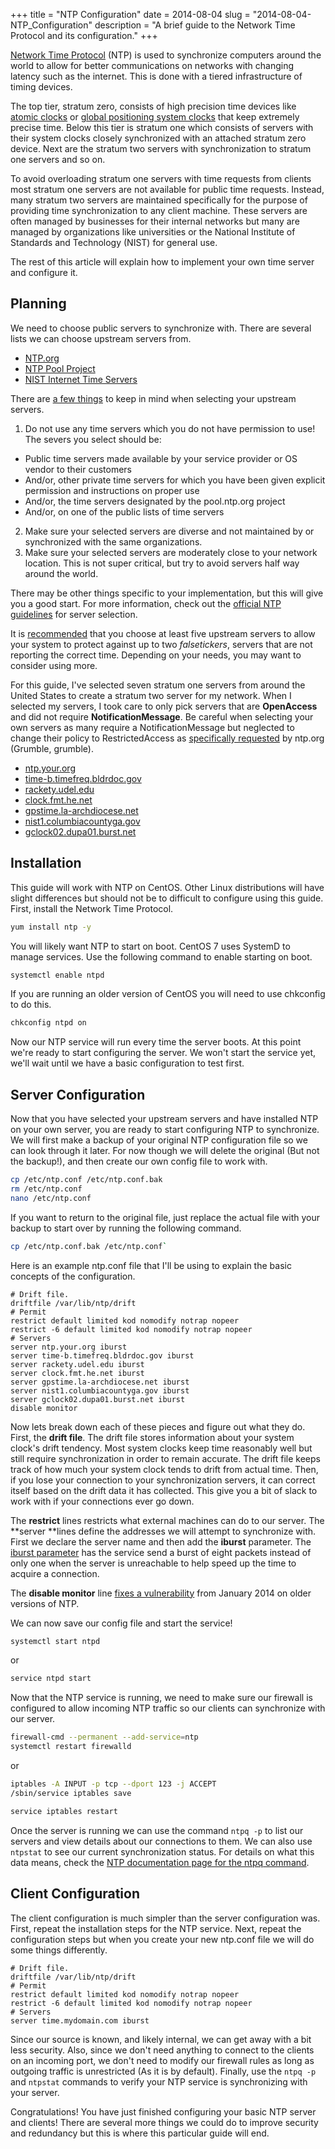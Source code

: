 +++
title = "NTP Configuration"
date = 2014-08-04
slug = "2014-08-04-NTP_Configuration"
description = "A brief guide to the Network Time Protocol and its configuration."
+++

[Network Time Protocol](https://en.wikipedia.org/wiki/Network_Time_Protocol) (NTP) is used to synchronize computers around the world to allow for better communications on networks with changing latency such as the internet. This is done with a tiered infrastructure of timing devices.

The top tier, stratum zero, consists of high precision time devices like [atomic clocks](https://en.wikipedia.org/wiki/Atomic_clock) or [global positioning system clocks](https://en.wikipedia.org/wiki/GPS_clock#GPS_clocks) that keep extremely precise time. Below this tier is stratum one which consists of servers with their system clocks closely synchronized with an attached stratum zero device. Next are the stratum two servers with synchronization to stratum one servers and so on.

To avoid overloading stratum one servers with time requests from clients most stratum one servers are not available for public time requests. Instead, many stratum two servers are maintained specifically for the purpose of providing time synchronization to any client machine. These servers are often managed by businesses for their internal networks but many are managed by organizations like universities or the National Institute of Standards and Technology (NIST) for general use.

The rest of this article will explain how to implement your own time server and configure it.

## Planning

We need to choose public servers to synchronize with. There are several lists we can choose upstream servers from.

* [NTP.org](http://support.ntp.org/bin/view/Servers/WebHome#Browsing_the_Lists)
* [NTP Pool Project](http://www.pool.ntp.org/)
* [NIST Internet Time Servers](http://tf.nist.gov/tf-cgi/servers.cgi)

There are [a few things](http://support.ntp.org/bin/view/Support/SelectingOffsiteNTPServers#Section_5.3.1.) to keep in mind when selecting your upstream servers.

1. Do not use any time servers which you do not have permission to use! The severs you select should be:
  * Public time servers made available by your service provider or OS vendor to their customers
  * And/or, other private time servers for which you have been given explicit permission and instructions on proper use
  * And/or, the time servers designated by the pool.ntp.org project
  * And/or, on one of the public lists of time servers
2. Make sure your selected servers are diverse and not maintained by or synchronized with the same organizations.
3. Make sure your selected servers are moderately close to your network location. This is not super critical, but try to avoid servers half way around the world.

There may be other things specific to your implementation, but this will give you a good start. For more information, check out the [official NTP guidelines](http://support.ntp.org/bin/view/Support/SelectingOffsiteNTPServers#Section_5.3.1.) for server selection.

It is [recommended](http://support.ntp.org/bin/view/Support/SelectingOffsiteNTPServers#Section_5.3.3.) that you choose at least five upstream servers to allow your system to protect against up to two *falsetickers*, servers that are not reporting the correct time. Depending on your needs, you may want to consider using more.

For this guide, I've selected seven stratum one servers from around the United States to create a stratum two server for my network. When I selected my servers, I took care to only pick servers that are **OpenAccess** and did not require **NotificationMessage**. Be careful when selecting your own servers as many require a NotificationMessage but neglected to change their policy to RestrictedAccess as [specifically requested](http://support.ntp.org/bin/view/Servers/NotificationMessage) by ntp.org (Grumble, grumble).

* [ntp.your.org](http://support.ntp.org/bin/view/Servers/PublicTimeServer000498)
* [time-b.timefreq.bldrdoc.gov](http://support.ntp.org/bin/view/Servers/PublicTimeServer000280)
* [rackety.udel.edu](http://support.ntp.org/bin/view/Servers/PublicTimeServer000290)
* [clock.fmt.he.net](http://support.ntp.org/bin/view/Servers/PublicTimeServer000011)
* [gpstime.la-archdiocese.net](http://support.ntp.org/bin/view/Servers/PublicTimeServer000787)
* [nist1.columbiacountyga.gov](http://support.ntp.org/bin/view/Servers/PublicTimeServer000378)
* [gclock02.dupa01.burst.net](http://support.ntp.org/bin/view/Servers/PublicTimeServer000974)

## Installation

This guide will work with NTP on CentOS. Other Linux distributions will have slight differences but should not be to difficult to configure using this guide.
First, install the Network Time Protocol.

```sh
yum install ntp -y
```

You will likely want NTP to start on boot. CentOS 7 uses SystemD to manage services. Use the following command to enable starting on boot.

```sh
systemctl enable ntpd
```

If you are running an older version of CentOS you will need to use chkconfig to do this.

```sh
chkconfig ntpd on
```

Now our NTP service will run every time the server boots. At this point we're ready to start configuring the server. We won't start the service yet, we'll wait until we have a basic configuration to test first.

## Server Configuration

Now that you have selected your upstream servers and have installed NTP on your own server, you are ready to start configuring NTP to synchronize. We will first make a backup of your original NTP configuration file so we can look through it later. For now though we will delete the original (But not the backup!), and then create our own config file to work with.

```sh
cp /etc/ntp.conf /etc/ntp.conf.bak
rm /etc/ntp.conf
nano /etc/ntp.conf
```

If you want to return to the original file, just replace the actual file with your backup to start over by running the following command.

```sh
cp /etc/ntp.conf.bak /etc/ntp.conf`
```

Here is an example ntp.conf file that I'll be using to explain the basic concepts of the configuration.

```
# Drift file.
driftfile /var/lib/ntp/drift
# Permit
restrict default limited kod nomodify notrap nopeer
restrict -6 default limited kod nomodify notrap nopeer
# Servers
server ntp.your.org iburst
server time-b.timefreq.bldrdoc.gov iburst
server rackety.udel.edu iburst
server clock.fmt.he.net iburst
server gpstime.la-archdiocese.net iburst
server nist1.columbiacountyga.gov iburst
server gclock02.dupa01.burst.net iburst
disable monitor
```

Now lets break down each of these pieces and figure out what they do.
First, the **drift file**. The drift file stores information about your system clock's drift tendency. Most system clocks keep time reasonably well but still require synchronization in order to remain accurate. The drift file keeps track of how much your system clock tends to drift from actual time. Then, if you lose your connection to your synchronization servers, it can correct itself based on the drift data it has collected. This give you a bit of slack to work with if your connections ever go down.

The **restrict** lines restricts what external machines can do to our server. The **server **lines define the addresses we will attempt to synchronize with. First we declare the server name and then add the **iburst** parameter. The [iburst parameter](http://doc.ntp.org/4.1.1/confopt.htm) has the service send a burst of eight packets instead of only one when the server is unreachable to help speed up the time to acquire a connection.

The **disable monitor** line [fixes a vulnerability](http://support.ntp.org/bin/view/Main/SecurityNotice#DRDoS_Amplification_Attack_using) from January 2014 on older versions of NTP.

We can now save our config file and start the service!

```sh
systemctl start ntpd
```

or

```sh
service ntpd start
```

Now that the NTP service is running, we need to make sure our firewall is configured to allow incoming NTP traffic so our clients can synchronize with our server.

```sh
firewall-cmd --permanent --add-service=ntp
systemctl restart firewalld
```

or

```sh
iptables -A INPUT -p tcp --dport 123 -j ACCEPT
/sbin/service iptables save
```

```sh
service iptables restart
```

Once the server is running we can use the command `ntpq -p` to list our servers and view details about our connections to them. We can also use `ntpstat` to see our current synchronization status. For details on what this data means, check the [NTP documentation page for the ntpq command](http://doc.ntp.org/4.2.4/ntpq.html).

## Client Configuration

The client configuration is much simpler than the server configuration was. First, repeat the installation steps for the NTP service. Next, repeat the configuration steps but when you create your new ntp.conf file we will do some things differently.

```
# Drift file.
driftfile /var/lib/ntp/drift
# Permit
restrict default limited kod nomodify notrap nopeer
restrict -6 default limited kod nomodify notrap nopeer
# Servers
server time.mydomain.com iburst
```

Since our source is known, and likely internal, we can get away with a bit less security. Also, since we don't need anything to connect to the clients on an incoming port, we don't need to modify our firewall rules as long as outgoing traffic is unrestricted (As it is by default).
Finally, use the `ntpq -p` and `ntpstat` commands to verify your NTP service is synchronizing with your server.

Congratulations! You have just finished configuring your basic NTP server and clients! There are several more things we could do to improve security and redundancy but this is where this particular guide will end.
